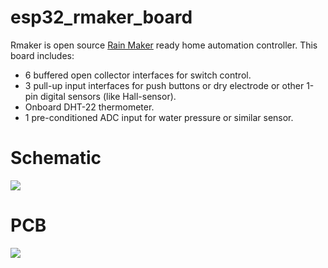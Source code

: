 # esp32_rmaker_board

Rmaker is open source [Rain Maker](https://rainmaker.espressif.com/) ready home automation controller. This board includes:

* 6 buffered open collector interfaces for switch control.
* 3 pull-up input interfaces for push buttons or dry electrode or other 1-pin digital sensors (like Hall-sensor).
* Onboard DHT-22 thermometer.
* 1 pre-conditioned ADC input for water pressure or similar sensor.

# Schematic
![](https://i.ibb.co/VJNwNN0/rmaker-schematic.png)

# PCB
![](https://i.ibb.co/NC6wXGM/rmaker.png)

